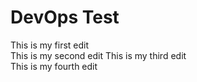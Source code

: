 # DevOps Test

This is my first edit  
This is my second edit
This is my third edit  
This is my fourth edit
